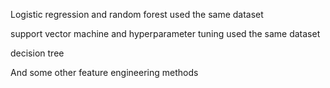Logistic regression and random forest used the same dataset

support vector machine and hyperparameter tuning used the same dataset

decision tree 

And some other feature engineering methods
